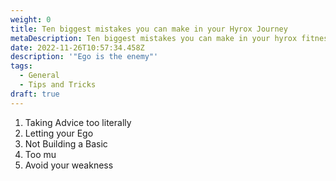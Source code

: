 ```yaml
---
weight: 0
title: Ten biggest mistakes you can make in your Hyrox Journey
metaDescription: Ten biggest mistakes you can make in your hyrox fitness journey
date: 2022-11-26T10:57:34.458Z
description: '"Ego is the enemy"'
tags:
  - General
  - Tips and Tricks
draft: true
---
```

1. T﻿aking Advice too literally
2. L﻿etting your Ego
3. N﻿ot Building a Basic 
4. T﻿oo mu
5. A﻿void your weakness